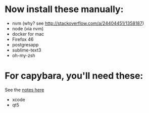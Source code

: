 # Now install these manually:
- nvm (why? see http://stackoverflow.com/a/24404451/1358187)
- node (via nvm)
- docker for mac
- Firefox 46
- postgresapp
- sublime-text3
- oh-my-zsh

# For capybara, you'll need these:
See the [notes here](https://github.com/thoughtbot/capybara-webkit/wiki/Installing-Qt-and-compiling-capybara-webkit)
- xcode
- qt5